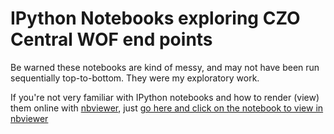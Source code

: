 IPython Notebooks exploring CZO Central WOF end points
=====================================================
Be warned these notebooks are kind of messy, and may not have been run sequentially top-to-bottom. They were my exploratory work.

If you're not very familiar with IPython notebooks and how to render (view) them online with [nbviewer](http://nbviewer.ipython.org), just [go here and click on the notebook to view in nbviewer](http://nbviewer.ipython.org/github/CZOData/CZOWOFWaterML1/tree/master/ipynotebooks/)

